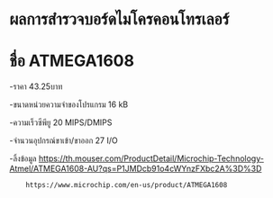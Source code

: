 # ผลการสำรวจบอร์ดไมโครคอนโทรเลอร์

# ชื่อ ATMEGA1608

-ราคา 43.25บาท

-ขนาดหน่วยความจำของโปรแกรม 16 kB

-ความเร็วซีพียู 20 MIPS/DMIPS

-จำนวนอุปกรณ์ขาเข้า/ขาออก	27 I/O

-ลิ้งข้อมูล https://th.mouser.com/ProductDetail/Microchip-Technology-Atmel/ATMEGA1608-AU?qs=P1JMDcb91o4cWYnzFXbc2A%3D%3D

        https://www.microchip.com/en-us/product/ATMEGA1608

# 
